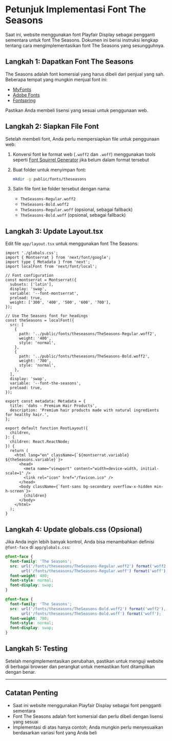 # Petunjuk Implementasi Font The Seasons

Saat ini, website menggunakan font Playfair Display sebagai pengganti sementara untuk font The Seasons. Dokumen ini berisi instruksi lengkap tentang cara mengimplementasikan font The Seasons yang sesungguhnya.

## Langkah 1: Dapatkan Font The Seasons

The Seasons adalah font komersial yang harus dibeli dari penjual yang sah. Beberapa tempat yang mungkin menjual font ini:

- [MyFonts](https://www.myfonts.com/)
- [Adobe Fonts](https://fonts.adobe.com/)
- [Fontspring](https://www.fontspring.com/)

Pastikan Anda membeli lisensi yang sesuai untuk penggunaan web.

## Langkah 2: Siapkan File Font

Setelah membeli font, Anda perlu mempersiapkan file untuk penggunaan web:

1. Konversi font ke format web (`.woff2` dan `.woff`) menggunakan tools seperti [Font Squirrel Generator](https://www.fontsquirrel.com/tools/webfont-generator) jika belum dalam format tersebut

2. Buat folder untuk menyimpan font:
   ```bash
   mkdir -p public/fonts/theseasons
   ```

3. Salin file font ke folder tersebut dengan nama:
   - `TheSeasons-Regular.woff2`
   - `TheSeasons-Bold.woff2`
   - `TheSeasons-Regular.woff` (opsional, sebagai fallback)
   - `TheSeasons-Bold.woff` (opsional, sebagai fallback)

## Langkah 3: Update Layout.tsx

Edit file `app/layout.tsx` untuk menggunakan font The Seasons:

```tsx
import './globals.css';
import { Montserrat } from 'next/font/google';
import type { Metadata } from 'next';
import localFont from 'next/font/local';

// Font configuration
const montserrat = Montserrat({
  subsets: ['latin'],
  display: 'swap',
  variable: '--font-montserrat',
  preload: true,
  weight: ['300', '400', '500', '600', '700'],
});

// Use The Seasons font for headings
const theSeasons = localFont({
  src: [
    {
      path: '../public/fonts/theseasons/TheSeasons-Regular.woff2',
      weight: '400',
      style: 'normal',
    },
    {
      path: '../public/fonts/theseasons/TheSeasons-Bold.woff2',
      weight: '700',
      style: 'normal',
    },
  ],
  display: 'swap',
  variable: '--font-the-seasons',
  preload: true,
});

export const metadata: Metadata = {
  title: 'dahs - Premium Hair Products',
  description: 'Premium hair products made with natural ingredients for healthy hair.',
};

export default function RootLayout({
  children,
}: {
  children: React.ReactNode;
}) {
  return (
    <html lang="en" className={`${montserrat.variable} ${theSeasons.variable}`}>
      <head>
        <meta name="viewport" content="width=device-width, initial-scale=1" />
        <link rel="icon" href="/favicon.ico" />
      </head>
      <body className={`font-sans bg-secondary overflow-x-hidden min-h-screen`}>
        {children}
      </body>
    </html>
  );
}
```

## Langkah 4: Update globals.css (Opsional)

Jika Anda ingin lebih banyak kontrol, Anda bisa menambahkan definisi `@font-face` di `app/globals.css`:

```css
@font-face {
  font-family: 'The Seasons';
  src: url('/fonts/theseasons/TheSeasons-Regular.woff2') format('woff2'),
       url('/fonts/theseasons/TheSeasons-Regular.woff') format('woff');
  font-weight: 400;
  font-style: normal;
  font-display: swap;
}

@font-face {
  font-family: 'The Seasons';
  src: url('/fonts/theseasons/TheSeasons-Bold.woff2') format('woff2'),
       url('/fonts/theseasons/TheSeasons-Bold.woff') format('woff');
  font-weight: 700;
  font-style: normal;
  font-display: swap;
}
```

## Langkah 5: Testing

Setelah mengimplementasikan perubahan, pastikan untuk menguji website di berbagai browser dan perangkat untuk memastikan font ditampilkan dengan benar.

---

## Catatan Penting

- Saat ini website menggunakan Playfair Display sebagai font pengganti sementara
- Font The Seasons adalah font komersial dan perlu dibeli dengan lisensi yang sesuai
- Implementasi di atas hanya contoh; Anda mungkin perlu menyesuaikan berdasarkan variasi font yang Anda beli 